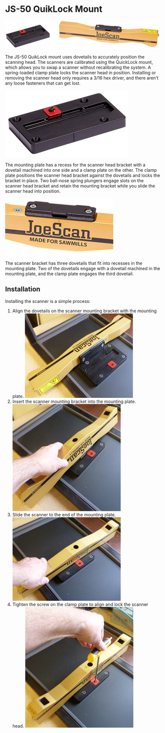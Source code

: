 # JS-50 QuikLock Mount

![Image](../images/Scanner_Mount_and_Mount_Plate_500W.jpg)

The JS-50 QuikLock mount uses dovetails to accurately position the scanning head. The scanners are calibrated using the QuickLock mount, which allows you to swap a scanner without recalibrating the system.  A spring-loaded clamp plate locks the scanner head in position. Installing or removing the scanner head only requires a 3/16 hex driver, and there aren’t any loose fasteners that can get lost.

![Image](../images/Mount_Plate.JPG)

The mounting plate has a recess for the scanner head bracket with a dovetail machined into one side and a clamp plate on the other. The clamp plate positions the scanner head bracket against the dovetails and locks the bracket in place. Two ball-nose spring plungers engage slots on the scanner head bracket and retain the mounting bracket while you slide the scanner head into position. 

![Image](../images/Scanner_Mount.jpg)

The scanner  bracket has three dovetails that fit into recesses in the mounting plate. Two of the dovetails engage with a dovetail machined in the mounting plate, and the clamp plate engages the third dovetail. 

## Installation  

Installing the scanner is a simple process:  
1.  Align the dovetails on the scanner mounting bracket with the mounting plate.
![Image](../images/Install_1a_TEMP_350W.jpg)
3.  Insert the scanner mounting bracket into the mounting plate.
![Image](../images/Install_2a_TEMP_350W.jpg)
5.  Slide the scanner to the end of the mounting plate.
![Image](../images/Install_4b_TEMP_350W.jpg)
7.  Tighten the screw on the clamp plate to align and lock the scanner head. 
![Image](../images/Install_5c_TEMP_350W.jpg)



